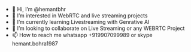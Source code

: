 - 👋 Hi, I’m @hemantbhr
- 👀 I’m interested in WebRTC and live streaming projects
- 🌱 I’m currently learning Livestreaming with Genrative AI
- 💞️ I’m looking to collaborate on Live Streaming or any WEBRTC Project  
- 📫 How to reach me whatsapp +919907099989 or skype hemant.bohra1987

<!---
hemantbhr/hemantbhr is a ✨ special ✨ repository because its `README.md` (this file) appears on your GitHub profile.
You can click the Preview link to take a look at your changes.
--->
